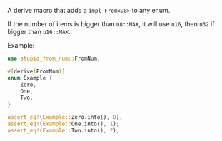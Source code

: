 A derive macro that adds a `impl From<u8>` to any enum.

If the number of items is bigger than `u8::MAX`, it will use `u16`, then `u32` if bigger than `u16::MAX`.

Example:

```rust
use stupid_from_num::FromNum;

#[derive(FromNum)]
enum Example {
    Zero,
    One,
    Two,
}

assert_eq!(Example::Zero.into(), 0);
assert_eq!(Example::One.into(), 1);
assert_eq!(Example::Two.into(), 2);
```
